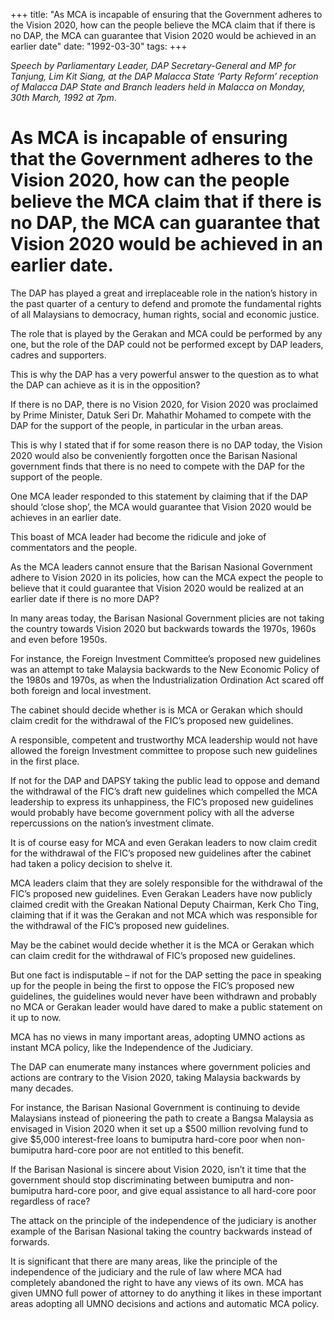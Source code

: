 +++ 
title: "As MCA is incapable of ensuring that the Government adheres to the Vision 2020, how can the people believe the MCA claim that if there is no DAP, the MCA can guarantee that Vision 2020 would be achieved in an earlier date"
date: "1992-03-30"
tags:
+++

_Speech by Parliamentary Leader, DAP Secretary-General and MP for Tanjung, Lim Kit Siang, at the DAP Malacca State ‘Party Reform’ reception of Malacca DAP State and Branch leaders held in Malacca on Monday, 30th March, 1992 at 7pm_.

# As MCA is incapable of ensuring that the Government adheres to the Vision 2020, how can the people believe the MCA claim that if there is no DAP, the MCA can guarantee that Vision 2020 would be achieved in an earlier date.

The DAP has played a great and irreplaceable role in the nation’s history in the past quarter of a century to defend and promote the fundamental rights of all Malaysians to democracy, human rights, social and economic justice.</u>

The role that is played by the Gerakan and MCA could be performed by any one, but the role of the DAP could not be performed except by DAP leaders, cadres and supporters.

This is why the DAP has a very powerful answer to the question as to what the DAP can achieve as it is in the opposition?

If there is no DAP, there is no Vision 2020, for Vision 2020 was proclaimed by Prime Minister, Datuk Seri Dr. Mahathir Mohamed to compete with the DAP for the support of the people, in particular in the urban areas.

This is why I stated that if for some reason there is no DAP today, the Vision 2020 would also be conveniently forgotten once the Barisan Nasional government finds that there is no need to compete with the DAP for the support of the people.

One MCA leader responded to this statement by claiming that if the DAP should ‘close shop’, the MCA would guarantee that Vision 2020 would be achieves in an earlier date.

This boast of MCA leader had become the ridicule and joke of commentators and the people.

As the MCA leaders cannot ensure that the Barisan Nasional Government adhere to Vision 2020 in its policies, how can the MCA expect the people to believe that it could guarantee that Vision 2020 would be realized at an earlier date if there is no more DAP?

In many areas today, the Barisan Nasional Government plicies are not taking the country towards Vision 2020 but backwards towards the 1970s, 1960s and even before 1950s.

For instance, the Foreign Investment Committee’s proposed new guidelines was an attempt to take Malaysia backwards to the New Economic Policy of the 1980s and 1970s, as when the Industrialization Ordination Act scared off both foreign and local investment.

The cabinet should decide whether is is MCA or Gerakan which should claim credit for the withdrawal of the FIC’s proposed new guidelines.

A responsible, competent and trustworthy MCA leadership would not have allowed the foreign Investment committee to propose such new guidelines in the first place.

If not for the DAP and DAPSY taking the public lead to oppose and demand the withdrawal of the FIC’s draft new guidelines which compelled the MCA leadership to express its unhappiness, the FIC’s proposed new guidelines would probably have become government policy with all the adverse repercussions on the nation’s investment climate.

It is of course easy for MCA and even Gerakan leaders to now claim credit for the withdrawal of the FIC’s proposed new guidelines after the cabinet had taken a policy decision to shelve it.

MCA leaders claim that they are solely responsible for the withdrawal of the FIC’s proposed new guidelines. Even Gerakan Leaders have now publicly claimed credit with the Greakan National Deputy Chairman, Kerk Cho Ting, claiming that if it was the Gerakan and not MCA which was responsible for the withdrawal of the FIC’s proposed new guidelines.

May be the cabinet would decide whether it is the MCA or Gerakan which can claim credit for the withdrawal of FIC’s proposed new guidelines.

But one fact is indisputable – if not for the DAP setting the pace in speaking up for the people in being the first to oppose the FIC’s proposed new guidelines, the guidelines would never have been withdrawn and probably no MCA or Gerakan leader would have dared to make a public statement on it up to now.

MCA has no views in many important areas, adopting UMNO actions as instant MCA policy, like the Independence of the Judiciary.

The DAP can enumerate many instances where government policies and actions are contrary to the Vision 2020, taking Malaysia backwards by many decades.

For instance, the Barisan Nasional Government is continuing to devide Malaysians instead of pioneering the path to create a Bangsa Malaysia as envisaged in Vision 2020 when it set up a $500 million revolving fund to give $5,000 interest-free loans to bumiputra hard-core poor when non-bumiputra hard-core poor are not entitled to this benefit.

If the Barisan Nasional is sincere about Vision 2020, isn’t it time that the government should stop discriminating between bumiputra and non-bumiputra hard-core poor, and give equal assistance to all hard-core poor regardless of race?

The attack on the principle of the independence of the judiciary is another example of the Barisan Nasional taking the country backwards instead of forwards.

It is significant that there are many areas, like the principle of the independence of the judiciary and the rule of law where MCA had completely abandoned the right to have any views of its own. MCA has given UMNO full power of attorney to do anything it likes in these important areas adopting all UMNO decisions and actions and automatic MCA policy.
 
